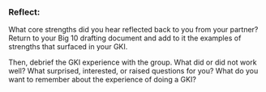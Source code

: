 ### Reflect:

What core strengths did you hear reflected back to you from your partner? Return to your Big 10 drafting document and add to it the examples of strengths that surfaced in your GKI. 

Then, debrief the GKI experience with the group. What did or did not work well? What surprised, interested, or raised questions for you? What do you want to remember about the experience of doing a GKI?
